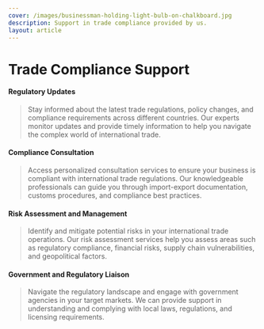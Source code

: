 ```yaml
---
cover: /images/businessman-holding-light-bulb-on-chalkboard.jpg
description: Support in trade compliance provided by us.
layout: article
---
```


# Trade Compliance Support

#### Regulatory Updates
> Stay informed about the latest trade regulations, policy changes, and compliance requirements across different countries. Our experts monitor updates and provide timely information to help you navigate the complex world of international trade.

#### Compliance Consultation
> Access personalized consultation services to ensure your business is compliant with international trade regulations. Our knowledgeable professionals can guide you through import-export documentation, customs procedures, and compliance best practices.

#### Risk Assessment and Management
> Identify and mitigate potential risks in your international trade operations. Our risk assessment services help you assess areas such as regulatory compliance, financial risks, supply chain vulnerabilities, and geopolitical factors.

#### Government and Regulatory Liaison
> Navigate the regulatory landscape and engage with government agencies in your target markets. We can provide support in understanding and complying with local laws, regulations, and licensing requirements.